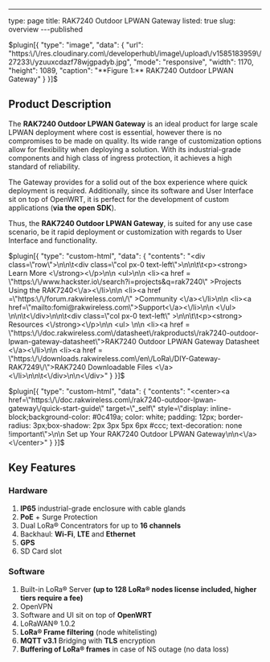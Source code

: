 ---
type: page
title: RAK7240 Outdoor LPWAN Gateway
listed: true
slug: overview
---published

$plugin[{
    "type": "image",
    "data": {
        "url": "https:\/\/res.cloudinary.com\/developerhub\/image\/upload\/v1585183959\/27233\/yzuuxcdazf78wjgpadyb.jpg",
        "mode": "responsive",
        "width": 1170,
        "height": 1089,
        "caption": "**Figure 1:** RAK7240 Outdoor LPWAN Gateway"
    }
}]$

## Product Description

The **RAK7240 Outdoor LPWAN Gateway** is an ideal product for large scale LPWAN deployment where cost is essential, however there is no compromises to be made on quality. Its wide range of customization options allow for flexibility when deploying a solution. With its industrial-grade components and high class of ingress protection, it achieves a high standard of reliability. 

The Gateway provides for a solid out of the box experience where quick deployment is required. Additionally, since its software and User Interface sit on top of OpenWRT, it is perfect for the development of custom applications (**via the open SDK**). 

Thus, the **RAK7240 Outdoor LPWAN Gateway**, is suited for any use case scenario, be it rapid deployment or customization with regards to User Interface and functionality.

$plugin[{
    "type": "custom-html",
    "data": {
        "contents": "<div class=\"row\">\n\n\t<div class=\"col px-0 text-left\">\n\n\t\t<p><strong> Learn More <\/strong><\/p>\n\n                <ul>\n\n                      <li><a href = \"https:\/\/www.hackster.io\/search?i=projects&q=rak7240\" >Projects Using the RAK7240<\/a><\/li>\n\n                      <li><a href =\"https:\/\/forum.rakwireless.com\/\" >Community <\/a><\/li>\n\n                      <li><a href=\"mailto:fomi@rakwireless.com\">Support<\/a><\/li>\n\n               <\/ul>  \n\n\t<\/div>\n\n\t<div class=\"col px-0 text-left\" >\n\n\t\t<p><strong> Resources <\/strong><\/p>\n\n                    <ul> \n\n <li><a href = \"https:\/\/doc.rakwireless.com\/datasheet\/rakproducts\/rak7240-outdoor-lpwan-gateway-datasheet\">RAK7240 Outdoor LPWAN Gateway Datasheet <\/a><\/li>\n\n <li><a href = \"https:\/\/downloads.rakwireless.com\/en\/LoRa\/DIY-Gateway-RAK7249\/\">RAK7240 Downloadable Files <\/a> <\/li>\n\n\t<\/div>\n\n<\/div>"
    }
}]$

$plugin[{
    "type": "custom-html",
    "data": {
        "contents": "<center><a href=\"https:\/\/doc.rakwireless.com\/rak7240-outdoor-lpwan-gateway\/quick-start-guide\" target=\"_self\" style=\"display: inline-block;background-color: #0c419a; color: white; padding: 12px; border-radius: 3px;box-shadow: 2px 3px 5px 6px #ccc; text-decoration: none !important\">\n\n    Set up Your RAK7240 Outdoor LPWAN Gateway\n\n<\/a><\/center>"
    }
}]$

## Key Features

### Hardware

1. **IP65** industrial-grade enclosure with cable glands
2. **PoE** + Surge Protection
3. Dual LoRa® Concentrators for up to **16 channels**
4. Backhaul: **Wi-Fi**, **LTE** and **Ethernet**
5. **GPS**
6. SD Card slot

### Software

1. Built-in LoRa® Server **(up to 128 LoRa® nodes license included, higher tiers require a fee)**
2. OpenVPN
3. Software and UI sit on top of **OpenWRT**
4. LoRaWAN® 1.0.2
5. **LoRa® Frame filtering** (node whitelisting)
6. **MQTT v3.1** Bridging with **TLS** encryption
7. **Buffering of LoRa® frames** in case of NS outage (no data loss)

